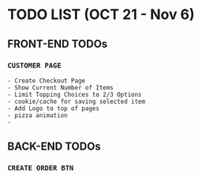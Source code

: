 # TODO LIST (OCT 21 - Nov 6)

## FRONT-END TODOs

### `CUSTOMER PAGE`
    - Create Checkout Page
    - Show Current Number of Items
    - Limit Topping Choices to 2/3 Options
    - cookie/cache for saving selected item
    - Add Logo to top of pages
    - pizza animation
    - 


## BACK-END TODOs

### `CREATE ORDER BTN`
